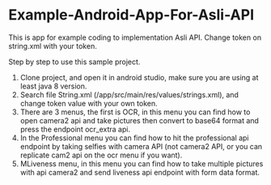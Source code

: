 # Example-Android-App-For-Asli-API
This is app for example coding to implementation Asli API. Change token on string.xml with your token.
 
Step by step to use this sample project.

1. Clone project, and open it in android studio, make sure you are using at least java 8 version.
2. Search file String.xml (/app/src/main/res/values/strings.xml), and change token value with your own token.
3. There are 3 menus, the first is OCR, in this menu you can find how to open camera2 api and take pictures then convert to base64 format and press the endpoint ocr_extra api.
4. In the Professional menu you can find how to hit the professional api endpoint by taking selfies with camera API (not camera2 API, or you can replicate cam2 api on the ocr menu if you want).
5. MLiveness menu, in this menu you can find how to take multiple pictures with api camera2 and send liveness api endpoint with form data format.


